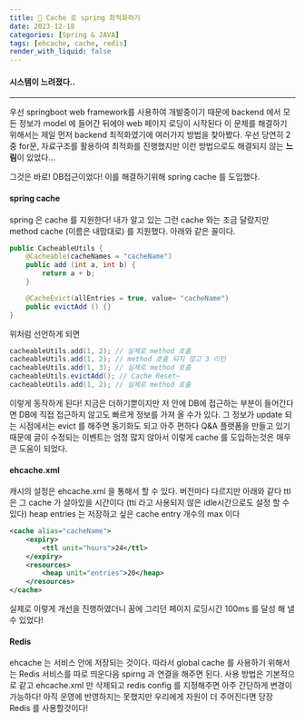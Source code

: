 ```yaml
---
title: 👥 Cache 로 spring 최적화하기
date: 2023-12-18
categories: [Spring & JAVA]
tags: [ehcache, cache, redis]
render_with_liquid: false
---
```

#### 시스템이 느려졌다..
---
우선 springboot web framework를 사용하여 개발중이기 때문에 backend 에서 모든 정보가 model 에 들어간 뒤에야 web 페이지 로딩이 시작된다
이 문제를 해결하기 위해서는 제일 먼저 backend 최적화였기에 여러가지 방법을 찾아봤다.
우선 당연히 2중 for문, 자료구조를 활용하여 최적화를 진행했지만 이런 방법으로도 해결되지 않는 **느림**이 있었다...

그것은 바로! DB접근이었다! 이를 해결하기위해 spring cache 를 도입했다.

#### spring cache
spring 은 cache 를 지원한다! 내가 알고 있는 그런 cache 와는 조금 달랐지만 method cache (이름은 내맘대로) 를 지원했다.
아래와 같은 꼴이다.


```java
public CacheableUtils {
	@Cacheable(cacheNames = "cacheName")
	public add (int a, int b) {
		return a + b;
	}

	@CacheEvict(allEntries = true, value= "cacheName")
	public evictAdd () {}
}
```

위처럼 선언하게 되면 
```java
cacheableUtils.add(1, 2); // 실제로 method 호출
cacheableUtils.add(1, 2); // method 호출 되지 않고 3 리턴
cacheableUtils.add(1, 3); // 실제로 method 호출
cacheableUtils.evictAdd(); // Cache Reset~
cacheableUtils.add(1, 2); // 실제로 method 호출
```
이렇게 동작하게 된다!
지금은 더하기뿐이지만 저 안에 DB에 접근하는 부분이 들어간다면 DB에 직접 접근하지 않고도 빠르게 정보를 가져 올 수가 있다. 그 정보가 update 되는 시점에서는 evict 를 해주면 동기화도 되고 아주 편하다
Q&A 플랫폼을 만들고 있기때문에 글이 수정되는 이벤트는 엄청 많지 않아서 이렇게 cache 를 도입하는것은 매우 큰 도움이 되었다.

#### ehcache.xml
캐시의 설정은 ehcache.xml 을 통해서 할 수 있다. 버전마다 다르지만 아래와 같다
ttl 은 그 cache 가 살아있을 시간이다 (tti 라고 사용되지 않은 idle시간으로도 설정 할 수 있다)
heap entries 는 저장하고 싶은 cache entry 개수의 max 이다

```xml
<cache alias="cacheName">
	<expiry>
		<ttl unit="hours">24</ttl>
	</expiry>
	<resources>
		<heap unit="entries">20</heap>
	</resources>
</cache>
```

실제로 이렇게 개선을 진행하였더니 꿈에 그리던 페이지 로딩시간 100ms 를 달성 해 낼수 있었다!

#### Redis
ehcache 는 서비스 안에 저장되는 것이다. 따라서 global cache 를 사용하기 위해서는
Redis 서비스를 따로 띄운다음 spirng 과 연결을 해주면 된다. 사용 방법은 기본적으로 같고 ehcache.xml 만 삭제되고 redis config 를 지정해주면 아주 간단하게 변경이 가능하다! 
아직 운영에 반영하지는 못했지만 우리에게 자원이 더 주어진다면 당장 Redis 를 사용할것이다!
